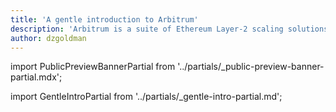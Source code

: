 ```yaml
---
title: 'A gentle introduction to Arbitrum'
description: 'Arbitrum is a suite of Ethereum Layer-2 scaling solutions that you can use to build decentralized apps (dApps). This guide introduces you to the Arbitrum suite of products and explains how developers can use each of them to build fast and secure dApps.'
author: dzgoldman
---
```


import PublicPreviewBannerPartial from '../partials/\_public-preview-banner-partial.mdx';

<PublicPreviewBannerPartial />

import GentleIntroPartial from '../partials/\_gentle-intro-partial.md';

<GentleIntroPartial />
